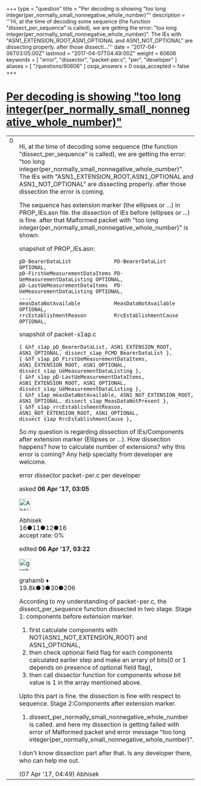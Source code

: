 +++
type = "question"
title = "Per decoding is showing &quot;too long integer(per_normally_small_nonnegative_whole_number)&quot;"
description = '''Hi, at the time of decoding some sequence (the function &quot;dissect_per_sequence&quot; is called), we are getting  the error: &quot;too long integer(per_normally_small_nonnegative_whole_number)&quot;. The IEs with  &quot;ASN1_EXTENSION_ROOT,ASN1_OPTIONAL and ASN1_NOT_OPTIONAL&quot; are dissecting properly. after those dissecti...'''
date = "2017-04-06T03:05:00Z"
lastmod = "2017-04-07T04:49:00Z"
weight = 60606
keywords = [ "error", "dissector", "packet-per.c", "per", "developer" ]
aliases = [ "/questions/60606" ]
osqa_answers = 0
osqa_accepted = false
+++

<div class="headNormal">

# [Per decoding is showing "too long integer(per\_normally\_small\_nonnegative\_whole\_number)"](/questions/60606/per-decoding-is-showing-too-long-integerper_normally_small_nonnegative_whole_number)

</div>

<div id="main-body">

<div id="askform">

<table id="question-table" style="width:100%;"><colgroup><col style="width: 50%" /><col style="width: 50%" /></colgroup><tbody><tr class="odd"><td style="width: 30px; vertical-align: top"><div class="vote-buttons"><span id="post-60606-upvote" class="ajax-command post-vote up" rel="nofollow" title="I like this post (click again to cancel)"> </span><div id="post-60606-score" class="post-score" title="current number of votes">0</div><span id="post-60606-downvote" class="ajax-command post-vote down" rel="nofollow" title="I dont like this post (click again to cancel)"> </span> <span id="favorite-mark" class="ajax-command favorite-mark" rel="nofollow" title="mark/unmark this question as favorite (click again to cancel)"> </span><div id="favorite-count" class="favorite-count"></div></div></td><td><div id="item-right"><div class="question-body"><p>Hi, at the time of decoding some sequence (the function "dissect_per_sequence" is called), we are getting the error: "too long integer(per_normally_small_nonnegative_whole_number)". The IEs with "ASN1_EXTENSION_ROOT,ASN1_OPTIONAL and ASN1_NOT_OPTIONAL" are dissecting properly. after those dissection the error is coming.</p><p>The sequence has extension marker (the ellipses or ...) in PROP_IEs.asn file. the dissection of IEs before (ellipses or ...) is fine. after that Malformed packet with "too long integer(per_normally_small_nonnegative_whole_number)" is shown.</p><p>snapshot of PROP_IEs.asn:</p><pre><code>pD-BearerDataList              PD-BearerDataList           OPTIONAL,
pD-FirstUeMeasurementDataItems PD-UeMeasurementDataListing OPTIONAL,
pD-LastUeMeasurementDataItems  PD-UeMeasurementDataListing OPTIONAL,
...,
measDataNotAvailable           MeasDataNotAvailable        OPTIONAL,
rrcEstablishmentReason         RrcEstablishmentCause       OPTIONAL,</code></pre><p>snapshot of packet-s1ap.c</p><pre><code>{ &amp;hf_s1ap_pD_BearerDataList, ASN1_EXTENSION_ROOT, ASN1_OPTIONAL, dissect_s1ap_PCMD_BearerDataList },
{ &amp;hf_s1ap_pD_FirstUeMeasurementDataItems, ASN1_EXTENSION_ROOT, ASN1_OPTIONAL, dissect_s1ap_UeMeasurementDataListing },
{ &amp;hf_s1ap_pD-LastUeMeasurementDataItems, ASN1_EXTENSION_ROOT, ASN1_OPTIONAL, dissect_s1ap_UeMeasurementDataListing },
{ &amp;hf_s1ap_measDataNotAvailable, ASN1_NOT_EXTENSION_ROOT, ASN1_OPTIONAL, dissect_s1ap_MeasDataNotPresent },
{ &amp;hf_s1ap_rrcEstablishmentReason, ASN1_NOT_EXTENSION_ROOT, ASN1_OPTIONAL, dissect_s1ap_RrcEstablishmentCause },</code></pre><p>So my question is regarding dissection of IEs/Components after extension marker (Ellipses or ...). How dissection happens? how to calculate number of extensions? why this error is coming? Any help specially from developer are welcome.</p></div><div id="question-tags" class="tags-container tags"><span class="post-tag tag-link-error" rel="tag" title="see questions tagged &#39;error&#39;">error</span> <span class="post-tag tag-link-dissector" rel="tag" title="see questions tagged &#39;dissector&#39;">dissector</span> <span class="post-tag tag-link-packet-per.c" rel="tag" title="see questions tagged &#39;packet-per.c&#39;">packet-per.c</span> <span class="post-tag tag-link-per" rel="tag" title="see questions tagged &#39;per&#39;">per</span> <span class="post-tag tag-link-developer" rel="tag" title="see questions tagged &#39;developer&#39;">developer</span></div><div id="question-controls" class="post-controls"></div><div class="post-update-info-container"><div class="post-update-info post-update-info-user"><p>asked <strong>06 Apr '17, 03:05</strong></p><img src="https://secure.gravatar.com/avatar/48912e037040264c21d2e543aca485e5?s=32&amp;d=identicon&amp;r=g" class="gravatar" width="32" height="32" alt="Abhisek&#39;s gravatar image" /><p><span>Abhisek</span><br />
<span class="score" title="16 reputation points">16</span><span title="11 badges"><span class="badge1">●</span><span class="badgecount">11</span></span><span title="12 badges"><span class="silver">●</span><span class="badgecount">12</span></span><span title="16 badges"><span class="bronze">●</span><span class="badgecount">16</span></span><br />
<span class="accept_rate" title="Rate of the user&#39;s accepted answers">accept rate:</span> <span title="Abhisek has no accepted answers">0%</span></p></div><div class="post-update-info post-update-info-edited"><p><span> edited <strong>06 Apr '17, 03:22</strong> </span></p><img src="https://secure.gravatar.com/avatar/d2a7e24ca66604c749c7c88c1da8ff78?s=32&amp;d=identicon&amp;r=g" class="gravatar" width="32" height="32" alt="grahamb&#39;s gravatar image" /><p><span>grahamb ♦</span><br />
<span class="score" title="19834 reputation points"><span>19.8k</span></span><span title="3 badges"><span class="badge1">●</span><span class="badgecount">3</span></span><span title="30 badges"><span class="silver">●</span><span class="badgecount">30</span></span><span title="206 badges"><span class="bronze">●</span><span class="badgecount">206</span></span></p></div></div><div id="comments-container-60606" class="comments-container"><span id="60645"></span><div id="comment-60645" class="comment"><div id="post-60645-score" class="comment-score"></div><div class="comment-text"><p>According to my understanding of packet-per.c, the dissect_per_sequence function dissected in two stage. Stage 1: components before extension marker.</p><ol><li>first calculate components with NOT(ASN1_NOT_EXTENSION_ROOT) and ASN1_OPTIONAL,</li><li>then check optional field flag for each components calculated earlier step and make an arrary of bits(0 or 1 depends on presence of optional field flag),</li><li>then call dissector function for components whose bit value is 1 in the array mentioned above.</li></ol><p>Upto this part is fine. the dissection is fine with respect to sequence. Stage 2:Components after extension marker.</p><ol><li>dissect_per_normally_small_nonnegative_whole_number is called. and here my dissection is getting failed with error of Malformed packet and error message "too long integer(per_normally_small_nonnegative_whole_number)".</li></ol><p>I don't know dissection part after that. Is any developer there, who can help me out.</p></div><div id="comment-60645-info" class="comment-info"><span class="comment-age">(07 Apr '17, 04:49)</span> <span class="comment-user userinfo">Abhisek</span></div></div></div><div id="comment-tools-60606" class="comment-tools"></div><div class="clear"></div><div id="comment-60606-form-container" class="comment-form-container"></div><div class="clear"></div></div></td></tr></tbody></table>

</div>

</div>

